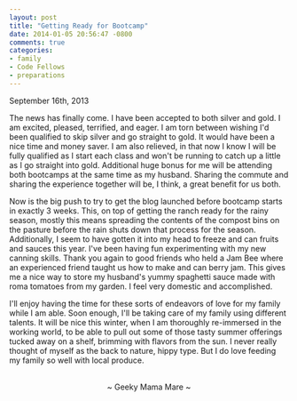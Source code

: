 ```yaml
---
layout: post
title: "Getting Ready for Bootcamp"
date: 2014-01-05 20:56:47 -0800
comments: true
categories:
- family
- Code Fellows
- preparations
---
```

September 16th, 2013

The news has finally come.  I have been accepted to both silver and gold.  I am excited, pleased, terrified, and eager.  I am torn between wishing I'd been qualified to skip silver and go straight to gold.  It would have been a nice time and money saver.  I am also relieved, in that now I know I will be fully qualified as I start each class and won't be running to catch up a little as I go straight into gold.  Additional huge bonus for me will be attending both bootcamps at the same time as my husband.  Sharing the commute and sharing the experience together will be, I think, a great benefit for us both.

Now is the big push to try to get the blog launched before bootcamp starts in exactly 3 weeks.  This, on top of getting the ranch ready for the rainy season, mostly this means spreading the contents of the compost bins on the pasture before the rain shuts down that process for the season.  Additionally, I seem to have gotten it into my head to freeze and can fruits and sauces this year. I've been having fun experimenting with my new canning skills.  Thank you again to good friends who held a Jam Bee where an experienced friend taught us how to make and can berry jam.  This gives me a nice way to store my husband's yummy spaghetti sauce made with roma tomatoes from my garden.  I feel very domestic and accomplished.

I'll enjoy having the time for these sorts of endeavors of love for my family while I am able.  Soon enough, I'll be taking care of my family using different talents.  It will be nice this winter, when I am thoroughly re-immersed in the working world, to be able to pull out some of those tasty summer offerings tucked away on a shelf, brimming with flavors from the sun.  I never really thought of myself as the back to
nature, hippy type.  But I do love feeding my family so well with local produce.

<br>
<center>~ Geeky Mama Mare ~</center>
